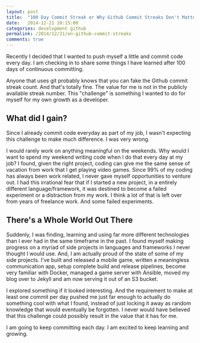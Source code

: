 ```yaml
---
layout: post
title:  "100 Day Commit Streak or Why Github Commit Streaks Don't Matter to Anyone(except yourself)"
date:   2014-12-21 10:15:00
categories: development github
permalink: /2014/12/21/on-github-commit-streaks
comments: true
---
```


Recently I decided that I wanted to push myself a little and commit code every day. I am checking in to share some things I have learned after 100 days of continuous committing.

Anyone that uses git probably knows that you can fake the Github commit streak count. And that's totally fine. The value for me is not in the publicly available streak number. This "challenge" is something I wanted to do for myself for my own growth as a developer.

## What did I gain?
Since I already commit code everyday as part of my job, I wasn't expecting this challenge to make much difference. I was very wrong.

I would rarely work on anything meaningful on the weekends. Why would I want to spend my weekend writing code when I do that every day at my job? I found, given the right project, coding can give me the same sense of vacation from work that I get playing video games. Since 99% of my coding has always been work related, I never gave myself opportunities to venture out. I had this irrational fear that if I started a new project, in a entirely different language/framework, it was destined to become a failed experiment or a distraction from my work. I think a lot of that is left over from years of freelance work. And some failed experiments.

## There's a Whole World Out There
Suddenly, I was finding, learning and using far more different technologies than I ever had in the same timeframe in the past. I found myself making progress on a myriad of side projects in languages and frameworks I never thought I would use. And, I am actually proud of the state of some of my side projects. I've built and released a mobile game, written a meaningless communication app, setup complete build and release pipelines, become very familiar with Docker, managed a game server with Ansible, moved my blog over to Jekyll and am now serving it out of an S3 bucket.

I explored something if it looked interesting. And the requirement to make at least one commit per day pushed me just far enough to actually do something cool with what I found, instead of just locking it away as random knowledge that would eventually be forgotten. I never would have believed that this challenge could possibly result in the value that it has for me.

I am going to keep committing each day. I am excited to keep learning and growing.
